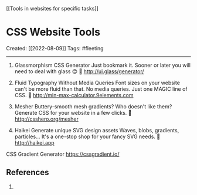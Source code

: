 [[Tools in websites for specific tasks]]

# CSS Website Tools
Created:  [[2022-08-09]]
Tags: #fleeting 

---
1. Glassmorphism CSS Generator
Just bookmark it. Sooner or later you will need to deal with glass 😊
🎨 http://ui.glass/generator/


2. Fluid Typography Without Media Queries
Font sizes on your website can't be more fluid than that.
No media queries. Just one MAGIC line of CSS.
🎨 http://min-max-calculator.9elements.com


3. Mesher
Buttery-smooth mesh gradients?
Who doesn't like them?
Generate CSS for your website in a few clicks.
🎨 http://csshero.org/mesher


4. Haikei
Generate unique SVG design assets
Waves, blobs, gradients, particles... It's a one-stop shop for your fancy SVG needs.
🎨 http://haikei.app


    
CSS Gradient Generator
https://cssgradient.io/








## References
1. 